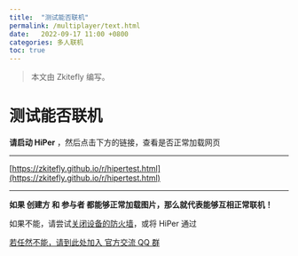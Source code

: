 ```yaml
---
title:  "测试能否联机"
permalink: /multiplayer/text.html
date:   2022-09-17 11:00 +0800
categories: 多人联机
toc: true
---
```


> 本文由 Zkitefly 编写。

# 测试能否联机

**请启动 HiPer** ，然后点击下方的链接，查看是否正常加载网页

------------------------
[https://zkitefly.github.io/r/hipertest.html](https://zkitefly.github.io/r/hipertest.html)

------------------------

**如果 创建方 和 参与者 都能够正常加载图片，那么就代表能够互相正常联机！**

如果不能，请尝试[关闭设备的防火墙]()，或将 HiPer 通过

[若任然不能，请到此处加入 官方交流 QQ 群](/multiplayer/feedback.html)
